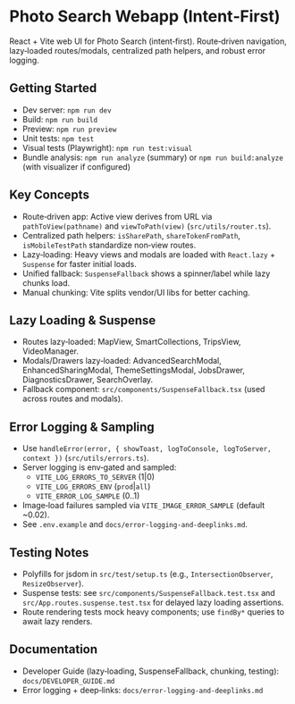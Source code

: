 # Photo Search Webapp (Intent‑First)

React + Vite web UI for Photo Search (intent‑first). Route‑driven navigation, lazy‑loaded routes/modals, centralized path helpers, and robust error logging.

## Getting Started

- Dev server: `npm run dev`
- Build: `npm run build`
- Preview: `npm run preview`
- Unit tests: `npm test`
- Visual tests (Playwright): `npm run test:visual`
- Bundle analysis: `npm run analyze` (summary) or `npm run build:analyze` (with visualizer if configured)

## Key Concepts

- Route‑driven app: Active view derives from URL via `pathToView(pathname)` and `viewToPath(view)` (`src/utils/router.ts`).
- Centralized path helpers: `isSharePath`, `shareTokenFromPath`, `isMobileTestPath` standardize non‑view routes.
- Lazy‑loading: Heavy views and modals are loaded with `React.lazy` + `Suspense` for faster initial loads.
- Unified fallback: `SuspenseFallback` shows a spinner/label while lazy chunks load.
- Manual chunking: Vite splits vendor/UI libs for better caching.

## Lazy Loading & Suspense

- Routes lazy‑loaded: MapView, SmartCollections, TripsView, VideoManager.
- Modals/Drawers lazy‑loaded: AdvancedSearchModal, EnhancedSharingModal, ThemeSettingsModal, JobsDrawer, DiagnosticsDrawer, SearchOverlay.
- Fallback component: `src/components/SuspenseFallback.tsx` (used across routes and modals).

## Error Logging & Sampling

- Use `handleError(error, { showToast, logToConsole, logToServer, context })` (`src/utils/errors.ts`).
- Server logging is env‑gated and sampled:
  - `VITE_LOG_ERRORS_TO_SERVER` (1|0)
  - `VITE_LOG_ERRORS_ENV` (`prod`|`all`)
  - `VITE_ERROR_LOG_SAMPLE` (0..1)
- Image‑load failures sampled via `VITE_IMAGE_ERROR_SAMPLE` (default ~0.02).
- See `.env.example` and `docs/error-logging-and-deeplinks.md`.

## Testing Notes

- Polyfills for jsdom in `src/test/setup.ts` (e.g., `IntersectionObserver`, `ResizeObserver`).
- Suspense tests: see `src/components/SuspenseFallback.test.tsx` and `src/App.routes.suspense.test.tsx` for delayed lazy loading assertions.
- Route rendering tests mock heavy components; use `findBy*` queries to await lazy renders.

## Documentation

- Developer Guide (lazy‑loading, SuspenseFallback, chunking, testing): `docs/DEVELOPER_GUIDE.md`
- Error logging + deep‑links: `docs/error-logging-and-deeplinks.md`
